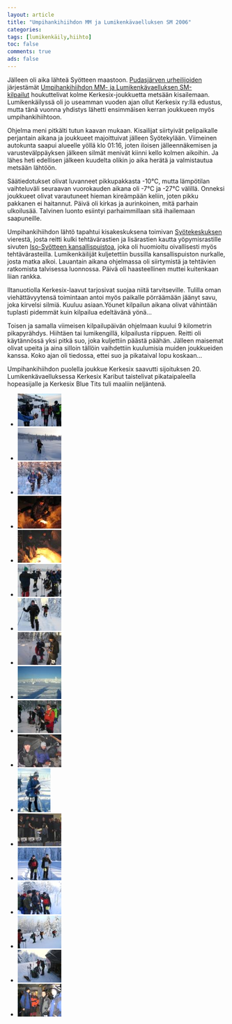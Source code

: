 ```yaml
---
layout: article 
title: "Umpihankihiihdon MM ja Lumikenkävaelluksen SM 2006" 
categories: 
tags: [lumikenkäily,hiihto]
toc: false 
comments: true 
ads: false 
---
```


Jälleen oli aika lähteä Syötteen maastoon. [Pudasjärven
urheilijoiden](http://pudasjarvenurheilijat.sporttisaitti.com/) järjestämät
[Umpihankihiihdon MM- ja Lumikenkävaelluksen SM-
kilpailut](http://www.umpihankihiihto.pudasjarvi.fi/) houkuttelivat
kolme Kerkesix-joukkuetta metsään kisailemaan. Lumikenkäilyssä oli jo
useamman vuoden ajan ollut Kerkesix ry:llä edustus, mutta tänä vuonna
yhdistys lähetti ensimmäisen kerran joukkueen myös umpihankihiihtoon.

Ohjelma meni pitkälti tutun kaavan mukaan. Kisailijat siirtyivät
pelipaikalle perjantain aikana ja joukkueet majoittuivat jälleen
Syötekylään. Viimeinen autokunta saapui alueelle yöllä klo 01:16, joten
iloisen jälleennäkemisen ja varustevälppäyksen jälkeen silmät menivät
kiinni kello kolmen aikoihin. Ja lähes heti edellisen jälkeen kuudelta
olikin jo aika herätä ja valmistautua metsään lähtöön.

Säätiedotukset olivat luvanneet pikkupakkasta -10°C, mutta lämpötilan
vaihteluväli seuraavan vuorokauden aikana oli -7°C ja -27°C välillä.
Onneksi joukkueet olivat varautuneet hieman kireämpään keliin, joten
pikku pakkanen ei haitannut. Päivä oli kirkas ja aurinkoinen, mitä
parhain ulkoilusää. Talvinen luonto esiintyi parhaimmillaan sitä
ihailemaan saapuneille.

Umpihankihiihdon lähtö tapahtui kisakeskuksena toimivan
[Syötekeskuksen](http://www.syotekeskus.fi/) vierestä, josta reitti
kulki tehtävärastien ja lisärastien kautta yöpymisrastille sivuten
[Iso-Syötteen kansallispuistoa](http://www.luontoon.fi/syote/), joka oli
huomioitu oivallisesti myös tehtävärasteilla. Lumikenkäilijät
kuljetettiin bussilla kansallispuiston nurkalle, josta matka alkoi.
Lauantain aikana ohjelmassa oli siirtymistä ja tehtävien ratkomista
talvisessa luonnossa. Päivä oli haasteellinen muttei kuitenkaan liian
rankka.

Iltanuotiolla Kerkesix-laavut tarjosivat suojaa niitä tarvitseville.
Tulilla oman viehättävyytensä toimintaan antoi myös paikalle pörräämään
jäänyt savu, joka kirvelsi silmiä. Kuuluu asiaan.Yöunet kilpailun aikana
olivat vähintään tuplasti pidemmät kuin kilpailua edeltävänä yönä...

Toisen ja samalla viimeisen kilpailupäivän ohjelmaan kuului 9 kilometrin
pikapyrähdys. Hiihtäen tai lumikengillä, kilpailusta riippuen. Reitti
oli käytännössä yksi pitkä suo, joka kuljettiin päästä päähän. Jälleen
maisemat olivat upeita ja aina silloin tällöin vaihdettiin kuulumisia
muiden joukkueiden kanssa. Koko ajan oli tiedossa, ettei suo ja
pikataival lopu koskaan...

Umpihankihiihdon puolella joukkue Kerkesix saavutti sijoituksen 20.
Lumikenkävaelluksessa Kerkesix Karibut taistelivat pikataipaleella
hopeasijalle ja Kerkesix Blue Tits tuli maaliin neljäntenä.

<div class="th-grid image-gallery" markdown="1">

-   [![](/images/lumikenkavaellus-sm-2006/Thumbnails/vaelluslumikenkasm2006_01b.jpg)](/images/lumikenkavaellus-sm-2006/vaelluslumikenkasm2006_01b.jpg)
-   [![](/images/lumikenkavaellus-sm-2006/Thumbnails/vaelluslumikenkasm2006_02b.jpg)](/images/lumikenkavaellus-sm-2006/vaelluslumikenkasm2006_02b.jpg)
-   [![](/images/lumikenkavaellus-sm-2006/Thumbnails/vaelluslumikenkasm2006_03b.jpg)](/images/lumikenkavaellus-sm-2006/vaelluslumikenkasm2006_03b.jpg)
-   [![](/images/lumikenkavaellus-sm-2006/Thumbnails/vaelluslumikenkasm2006_04b.jpg)](/images/lumikenkavaellus-sm-2006/vaelluslumikenkasm2006_04b.jpg)
-   [![](/images/lumikenkavaellus-sm-2006/Thumbnails/vaelluslumikenkasm2006_05b.jpg)](/images/lumikenkavaellus-sm-2006/vaelluslumikenkasm2006_05b.jpg)
-   [![](/images/lumikenkavaellus-sm-2006/Thumbnails/vaelluslumikenkasm2006_06b.jpg)](/images/lumikenkavaellus-sm-2006/vaelluslumikenkasm2006_06b.jpg)
-   [![](/images/lumikenkavaellus-sm-2006/Thumbnails/vaelluslumikenkasm2006_07b.jpg)](/images/lumikenkavaellus-sm-2006/vaelluslumikenkasm2006_07b.jpg)
-   [![](/images/lumikenkavaellus-sm-2006/Thumbnails/vaelluslumikenkasm2006_08b.jpg)](/images/lumikenkavaellus-sm-2006/vaelluslumikenkasm2006_08b.jpg)
-   [![](/images/lumikenkavaellus-sm-2006/Thumbnails/vaelluslumikenkasm2006_09b.jpg)](/images/lumikenkavaellus-sm-2006/vaelluslumikenkasm2006_09b.jpg)
-   [![](/images/lumikenkavaellus-sm-2006/Thumbnails/vaelluslumikenkasm2006_10b.jpg)](/images/lumikenkavaellus-sm-2006/vaelluslumikenkasm2006_10b.jpg)
-   [![](/images/lumikenkavaellus-sm-2006/Thumbnails/vaelluslumikenkasm2006_11b.jpg)](/images/lumikenkavaellus-sm-2006/vaelluslumikenkasm2006_11b.jpg)
-   [![](/images/lumikenkavaellus-sm-2006/Thumbnails/vaelluslumikenkasm2006_12b.jpg)](/images/lumikenkavaellus-sm-2006/vaelluslumikenkasm2006_12b.jpg)
-   [![](/images/lumikenkavaellus-sm-2006/Thumbnails/vaelluslumikenkasm2006_15b.jpg)](/images/lumikenkavaellus-sm-2006/vaelluslumikenkasm2006_15b.jpg)
-   [![](/images/lumikenkavaellus-sm-2006/Thumbnails/vaelluslumikenkasm2006_21b.jpg)](/images/lumikenkavaellus-sm-2006/vaelluslumikenkasm2006_21b.jpg)
-   [![](/images/lumikenkavaellus-sm-2006/Thumbnails/vaelluslumikenkasm2006_22b.jpg)](/images/lumikenkavaellus-sm-2006/vaelluslumikenkasm2006_22b.jpg)
-   [![](/images/lumikenkavaellus-sm-2006/Thumbnails/vaelluslumikenkasm2006_23b.jpg)](/images/lumikenkavaellus-sm-2006/vaelluslumikenkasm2006_23b.jpg)
-   [![](/images/lumikenkavaellus-sm-2006/Thumbnails/vaelluslumikenkasm2006_24b.jpg)](/images/lumikenkavaellus-sm-2006/vaelluslumikenkasm2006_24b.jpg)
-   [![](/images/lumikenkavaellus-sm-2006/Thumbnails/vaelluslumikenkasm2006_25b.jpg)](/images/lumikenkavaellus-sm-2006/vaelluslumikenkasm2006_25b.jpg)

</div>
